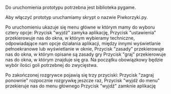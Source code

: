 Do uruchomienia prototypu potrzebna jest biblioteka pygame. 

Aby włączyć prototyp uruchamiamy skrypt o nazwie Piwkorzyki.py. 

Po uruchomieniu ukazuje się menu główne w którym mamy do wyboru cztery opcje: 
Przycisk "wyjdź" zamyka aplikację,
Przycisk "ustawienia" przekierowuje nas do okna, w którym wybieramy techniczne, odpowiadające nam opcje działania aplikacji, między innymi wyświetlanie pełnoekranowe lub wyświetlanie w oknie,
Przycisk "zasady" przekierowuje nas do okna, w którym opisane są zasady gry
Przycisk "graj" przekierowuje nas do okna, w którym znajduje się gra. Na początku obowiązkowy będzie wybór ilości goli potrzebnej do zwycięstwa.

Po zakończonej rozgrywce pojawią się trzy przyciski:
Przycisk "zagraj ponownie" rozpocznie rozgrywkę jeszcze raz,
Przycisk "wyjdź do menu" przekieruje nas do menu głównego
Przycisk "wyjdź" zamknie aplikację
 
